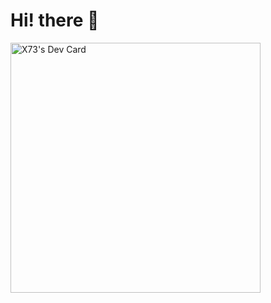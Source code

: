 # Hi! there 👋
<a href="https://app.daily.dev/X73"><img src="https://api.daily.dev/devcards/e3e31e008d9a44388d81796efc10b3de.png?r=vki" width="400" alt="X73's Dev Card"/></a>

<!--
**XST73/XST73** is a ✨ _special_ ✨ repository because its `README.md` (this file) appears on your GitHub profile.

Here are some ideas to get you started:

- 🔭 I’m currently working on ...
- 🌱 I’m currently learning ...
- 👯 I’m looking to collaborate on ...
- 🤔 I’m looking for help with ...
- 💬 Ask me about ...
- 📫 How to reach me: ...
- 😄 Pronouns: ...
- ⚡ Fun fact: ...
-->
